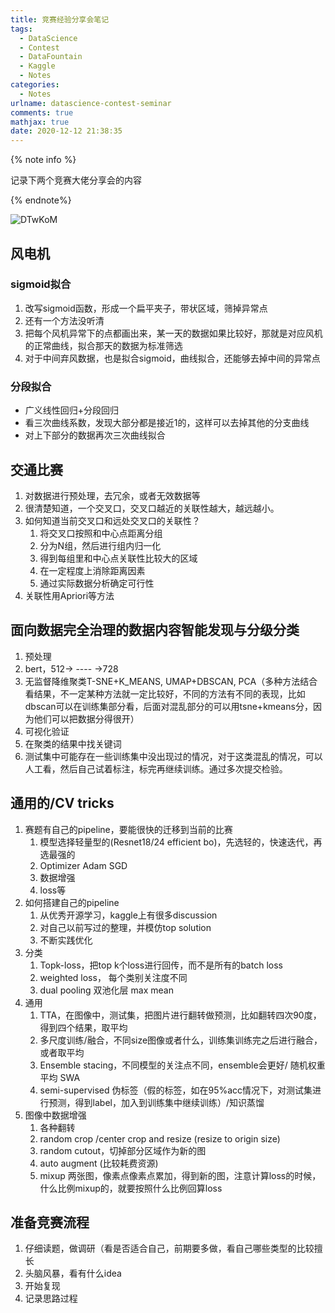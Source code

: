 ```yaml
---
title: 竞赛经验分享会笔记
tags:
  - DataScience
  - Contest
  - DataFountain
  - Kaggle
  - Notes
categories:
  - Notes
urlname: datascience-contest-seminar
comments: true
mathjax: true
date: 2020-12-12 21:38:35
---
```


<meta name="referrer" content="no-referrer" />

{% note info %}

记录下两个竞赛大佬分享会的内容

{% endnote%}
<!--more-->

![DTwKoM](https://cdn.jsdelivr.net/gh/HanielF/ImageRepo@main/blog/DTwKoM.png)

## 风电机

### sigmoid拟合

1. 改写sigmoid函数，形成一个扁平夹子，带状区域，筛掉异常点
2. 还有一个方法没听清
3. 把每个风机异常下的点都画出来，某一天的数据如果比较好，那就是对应风机的正常曲线，拟合那天的数据为标准筛选
4. 对于中间弃风数据，也是拟合sigmoid，曲线拟合，还能够去掉中间的异常点

### 分段拟合

- 广义线性回归+分段回归
- 看三次曲线系数，发现大部分都是接近1的，这样可以去掉其他的分支曲线
- 对上下部分的数据再次三次曲线拟合

## 交通比赛

1. 对数据进行预处理，去冗余，或者无效数据等
2. 很清楚知道，一个交叉口，交叉口越近的关联性越大，越远越小。
3. 如何知道当前交叉口和远处交叉口的关联性？
   1. 将交叉口按照和中心点距离分组
   2. 分为N组，然后进行组内归一化
   3. 得到每组里和中心点关联性比较大的区域
   4. 在一定程度上消除距离因素
   5. 通过实际数据分析确定可行性
4. 关联性用Apriori等方法

## 面向数据完全治理的数据内容智能发现与分级分类

1. 预处理
2. bert，512-> ---- ->728
3. 无监督降维聚类T-SNE+K_MEANS, UMAP+DBSCAN, PCA（多种方法结合看结果，不一定某种方法就一定比较好，不同的方法有不同的表现，比如dbscan可以在训练集部分看，后面对混乱部分的可以用tsne+kmeans分，因为他们可以把数据分得很开）
4. 可视化验证
5. 在聚类的结果中找关键词
6. 测试集中可能存在一些训练集中没出现过的情况，对于这类混乱的情况，可以人工看，然后自己试着标注，标完再继续训练。通过多次提交检验。

## 通用的/CV tricks

1. 赛题有自己的pipeline，要能很快的迁移到当前的比赛
   1. 模型选择轻量型的(Resnet18/24 efficient bo)，先选轻的，快速迭代，再选最强的
   2. Optimizer Adam SGD
   3. 数据增强
   4. loss等
2. 如何搭建自己的pipeline
    1. 从优秀开源学习，kaggle上有很多discussion
    2. 对自己以前写过的整理，并模仿top solution
    3. 不断实践优化
3. 分类
   1. Topk-loss，把top k个loss进行回传，而不是所有的batch loss
   2. weighted loss， 每个类别关注度不同
   3. dual pooling 双池化层 max mean
4. 通用
   1. TTA，在图像中，测试集，把图片进行翻转做预测，比如翻转四次90度，得到四个结果，取平均
   2. 多尺度训练/融合，不同size图像或者什么，训练集训练完之后进行融合，或者取平均
   3. Ensemble stacing，不同模型的关注点不同，ensemble会更好/ 随机权重平均 SWA
   4. semi-supervised 伪标签（假的标签，如在95%acc情况下，对测试集进行预测，得到label，加入到训练集中继续训练）/知识蒸馏
5. 图像中数据增强
   1. 各种翻转
   2. random crop /center crop and resize (resize to origin size)
   3. random cutout，切掉部分区域作为新的图
   4. auto augment (比较耗费资源)
   5. mixup 两张图，像素点像素点累加，得到新的图，注意计算loss的时候，什么比例mixup的，就要按照什么比例回算loss

## 准备竞赛流程

1. 仔细读题，做调研（看是否适合自己，前期要多做，看自己哪些类型的比较擅长
2. 头脑风暴，看有什么idea
3. 开始复现
4. 记录思路过程
